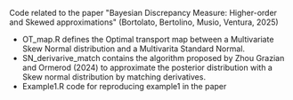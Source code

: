 Code related to the paper "Bayesian Discrepancy Measure: Higher-order and Skewed approximations" (Bortolato, Bertolino, Musio, Ventura, 2025)

- OT_map.R defines the Optimal transport map between a Multivariate Skew Normal distribution and a Multivarita Standard Normal.
- SN_derivarive_match contains the algorithm proposed by Zhou Grazian and Ormerod (2024) to approximate the posterior distribution with a Skew normal distribution by matching derivatives.
- Example1.R code for reproducing example1 in the paper
